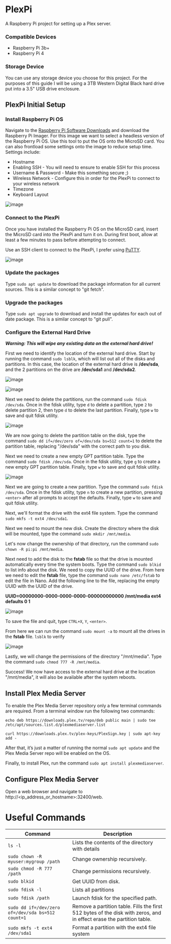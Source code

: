 # PlexPi
A Raspberry Pi project for setting up a Plex server.

### Compatible Devices
- Raspberry Pi 3b+
- Raspberry Pi 4

### Storage Device
You can use any storage device you choose for this project. For the purposes of this guide I will be using a 3TB Western Digital Black hard drive put into a 3.5" USB drive enclosure.

## PlexPi Initial Setup
### Install Raspberry Pi OS
Navigate to the [Raspberry Pi Software Downloads](https://www.raspberrypi.com/software/) and download the Raspberry Pi Imager. For this image we want to select a headless version of the Raspberry Pi OS. Use this tool to put the OS onto the MicroSD card. You can also frontload some settings onto the image to reduce setup time. Settings include:
- Hostname
- Enabling SSH - You will need to ensure to enable SSH for this process
- Username & Password - Make this something secure ;)
- Wireless Network - Configure this in order for the PlexPi to connect to your wireless network
- Timezone
- Keyboard Layout

![image](https://user-images.githubusercontent.com/12025660/187555316-28848fad-2852-4255-aafc-a46feff24ec2.png)

### Connect to the PlexPi
Once you have installed the Raspberry Pi OS on the MicroSD card, insert the MicroSD card into the PlexPi and turn it on. During first boot, allow at least a few minutes to pass before attempting to connect.

Use an SSH client to connect to the PlexPi, I prefer using [PuTTY](https://www.putty.org/).

![image](https://user-images.githubusercontent.com/12025660/187557689-2e9fd138-ae85-4327-989d-40c6cf8d4ca5.png)

### Update the packages
Type `sudo apt update` to download the package information for all current sources. This is a similar concept to "git fetch".

### Upgrade the packages
Type `sudo apt upgrade` to download and install the updates for each out of date package. This is a similar concept to "git pull".

### Configure the External Hard Drive
***Warning: This will wipe any existing data on the external hard drive!***

First we need to identify the location of the external hard drive. Start by running the command `sudo lsblk`, which will list out all of the disks and partitions. In this case, the location of the external hard drive is **/dev/sda**, and the 2 partitions on the drive are **/dev/sda1** and **/dev/sda2**.

![image](https://user-images.githubusercontent.com/12025660/187563936-2f8f0ca7-4733-47d2-8b5b-1c851bef606a.png)

![image](https://user-images.githubusercontent.com/12025660/187563802-a3a90797-d34e-4dad-8572-ac2602f2e112.png)

Next we need to delete the partitions, run the command `sudo fdisk /dev/sda`. Once in the fdisk utility, type `d` to delete a partition, type `2` to delete partition 2, then type `d` to delete the last partition. Finally, type `w` to save and quit fdisk utility.

![image](https://user-images.githubusercontent.com/12025660/187565899-42e4ee7e-bccc-4cd5-bde9-27233e2ab40e.png)

We are now going to delete the partition table on the disk, type the command `sudo dd if=/dev/zero of=/dev/sda bs=512 count=1` to delete the partition table, replacing "/dev/sda" with the correct path to you disk.

Next we need to create a new empty GPT partition table. Type the command `sudo fdisk /dev/sda`. Once in the fdisk utility, type `g` to create a new empty GPT partition table. Finally, type `w` to save and quit fdisk utility.

![image](https://user-images.githubusercontent.com/12025660/187567059-8e1be9a3-e580-4b1f-a8a9-8763a8bdbea5.png)

Next we are going to create a new partition. Type the command `sudo fdisk /dev/sda`. Once in the fdisk utility, type `n` to create a new partition, pressing `<enter>` after all prompts to accept the defaults. Finally, type `w` to save and quit fdisk utility.

Next, we'll format the drive with the ext4 file system. Type the command `sudo mkfs -t ext4 /dev/sda1`.

Next we need to mount the new disk. Create the directory where the disk will be mounted, type the command `sudo mkdir /mnt/media`.

Let's now change the ownership of that directory, run the command `sudo chown -R pi:pi /mnt/media`.

Next need to add the disk to the **fstab** file so that the drive is mounted automatically every time the system boots. Type the command `sudo blkid` to list info about the disk. We need to copy the UUID of the drive. From here we need to edit the **fstab** file, type the command `sudo nano /etc/fstab` to edit the file in Nano. Add the following line to the file, replacing the empty UUID with the UUID of the drive.

**UUID=00000000-0000-0000-0000-000000000000 /mnt/media ext4 defaults 0 1**

![image](https://user-images.githubusercontent.com/12025660/188763358-81638c3b-ee51-4145-9550-90fe32e6c959.png)

To save the file and quit, type `CTRL+X`, `Y`, `<enter>`.

From here we can run the command `sudo mount -a` to mount all the drives in the **fstab** file. `lsblk` to verify

![image](https://user-images.githubusercontent.com/12025660/188764016-4b2e7bf4-881b-4495-bf14-1d44c9e53788.png)

Lastly, we will change the permissions of the directory "/mnt/media". Type the command `sudo chmod 777 -R /mnt/media`.

Success! We now have access to the external hard drive at the location "/mnt/media", it will also be available after the system reboots.

## Install Plex Media Server
To enable the Plex Media Server repository only a few terminal commands are required. From a terminal window run the following two commands:

`echo deb https://downloads.plex.tv/repo/deb public main | sudo tee /etc/apt/sources.list.d/plexmediaserver.list`

`curl https://downloads.plex.tv/plex-keys/PlexSign.key | sudo apt-key add -`

After that, it’s just a matter of running the normal `sudo apt update` and the Plex Media Server repo will be enabled on the OS.

Finally, to install Plex, run the command `sudo apt install plexmediaserver`.

## Configure Plex Media Server
Open a web browser and navigate to http://<ip_address_or_hostname>:32400/web.

# Useful Commands
| Command | Description |
| --- | --- |
| `ls -l` | Lists the contents of the directory with details |
| `sudo chown -R myuser:mygroup /path` | Change ownership recursively. |
| `sudo chmod -R 777 /path` | Change permissions recursively. |
| `sudo blkid` | Get UUID from disk. |
| `sudo fdisk -l` | Lists all partitions |
| `sudo fdisk /path` | Launch fdisk for the specified path. |
| `sudo dd if=/dev/zero of=/dev/sda bs=512 count=1` | Remove a partition table. Fills the first 512 bytes of the disk with zeros, and in effect erase the partition table. |
| `sudo mkfs -t ext4 /dev/sda1` | Format a partition with the ext4 file system |
